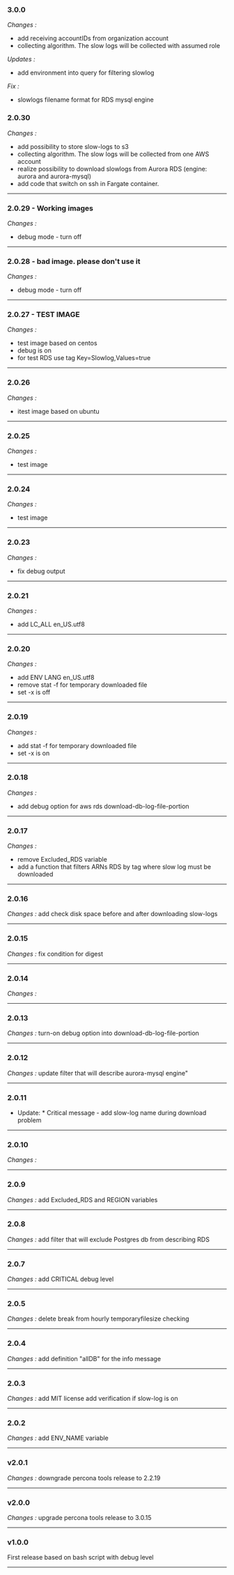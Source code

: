 ### 3.0.0
*Changes :*
- add receiving accountIDs from organization account
- collecting algorithm. The slow logs will be collected with assumed role

*Updates :*
- add environment into query for filtering slowlog 

*Fix :*
- slowlogs filename format for RDS mysql engine

### 2.0.30
*Changes :*
- add possibility to store slow-logs to s3
- collecting algorithm. The slow logs will be collected from one AWS account
- realize possibility to download slowlogs from Aurora RDS (engine: aurora and aurora-mysql)
- add code that switch on ssh in Fargate container.

---

### 2.0.29 - Working images
*Changes :*
- debug mode - turn off

---

### 2.0.28 - bad image. please don't use it
*Changes :*
- debug mode - turn off

---

### 2.0.27 - TEST IMAGE
*Changes :*
- test image based on centos
- debug is on 
- for test RDS use tag Key=Slowlog,Values=true

---

### 2.0.26
*Changes :*
- itest image based on ubuntu

---

### 2.0.25
*Changes :*
- test image

---

### 2.0.24
*Changes :*
- test image

---

### 2.0.23
*Changes :*
- fix debug output

---

### 2.0.21
*Changes :*
- add LC_ALL en_US.utf8

---

### 2.0.20
*Changes :*
- add ENV LANG en_US.utf8
- remove stat -f for temporary downloaded file
- set -x is off

---

### 2.0.19
*Changes :*
- add stat -f for temporary downloaded file
- set -x is on

---

### 2.0.18
*Changes :*
- add debug option for aws rds download-db-log-file-portion

---

### 2.0.17
*Changes :*
- remove Excluded_RDS variable
- add a function that filters ARNs RDS by tag where slow log must be downloaded

---

### 2.0.16
*Changes :*
add check disk space before and after downloading slow-logs

---

### 2.0.15
*Changes :*
fix condition for digest

---

### 2.0.14
*Changes :*

---

### 2.0.13
*Changes :*
turn-on debug option into download-db-log-file-portion

---
### 2.0.12
*Changes :*
update filter that will describe aurora-mysql engine"

---

### 2.0.11
* Update: *
Critical message - add slow-log name during download problem

---

### 2.0.10
*Changes :*
 
---

### 2.0.9
*Changes :*
add Excluded_RDS and REGION variables

---

### 2.0.8
*Changes :*
add filter that will exclude Postgres db from describing RDS

---

### 2.0.7
*Changes :*
add CRITICAL debug level

---

### 2.0.5
*Changes :*
delete break from hourly temporaryfilesize checking  

---

### 2.0.4
*Changes :*
add definition "allDB" for the info message

---

### 2.0.3
*Changes :*
add MIT license
add verification if slow-log is on

---
### 2.0.2
*Changes :*
add ENV_NAME variable
 
---
 
### v2.0.1
 *Changes :*
downgrade percona tools release to 2.2.19

---

### v2.0.0
 *Changes :*
upgrade percona tools release to 3.0.15

---

### v1.0.0
First release based on bash script with debug level

---
